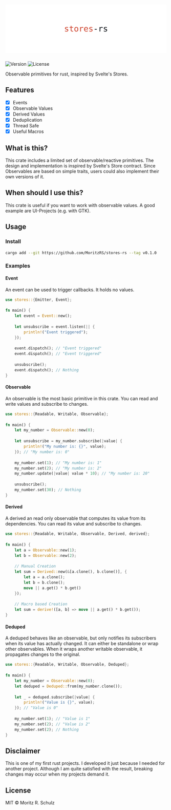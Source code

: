 # ![stores-rs](./logo.svg)

![Version](https://img.shields.io/badge/version-0.1.0-blue)
![License](https://img.shields.io/badge/license-MIT-green)

Observable primitives for rust, inspired by Svelte's Stores.

## Features

- [x] Events
- [x] Observable Values
- [x] Derived Values
- [x] Deduplication
- [x] Thread Safe
- [x] Useful Macros

## What is this?

This crate includes a limited set of observable/reactive primitives.
The design and implementation is inspired by Svelte's Store contract.
Since Observables are based on simple traits, users could also implement their own versions of it.

## When should I use this?

This crate is useful if you want to work with observable values.
A good example are UI-Projects (e.g. with GTK).

## Usage

### Install

```sh
cargo add --git https://github.com/MoritzRS/stores-rs --tag v0.1.0
```

### Examples

#### Event

An event can be used to trigger callbacks.
It holds no values.

```rust
use stores::{Emitter, Event};

fn main() {
    let event = Event::new();

    let unsubscribe = event.listen(|| {
        println!("Event triggered");
    });

    event.dispatch(); // "Event triggered"
    event.dispatch(); // "Event triggered"

    unsubscribe();
    event.dispatch(); // Nothing
}
```

#### Observable

An observable is the most basic primitive in this crate.
You can read and write values and subscribe to changes.

```rust
use stores::{Readable, Writable, Observable};

fn main() {
    let my_number = Observable::new(0);

    let unsubscribe = my_number.subscribe(|value| {
        println!("My number is: {}", value);
    }); // "My number is: 0"

    my_number.set(1); // "My number is: 1"
    my_number.set(2); // "My number is: 2"
    my_number.update(|value| value * 10); // "My number is: 20"

    unsubscribe();
    my_number.set(30); // Nothing
}
```

#### Derived

A derived an read only observable that computes its value from its dependencies.
You can read its value and subscribe to changes.

```rust
use stores::{Readable, Writable, Observable, Derived, derived};

fn main() {
    let a = Observable::new(1);
    let b = Observable::new(2);

    // Manual Creation
    let sum = Derived::new(&[a.clone(), b.clone()], {
        let a = a.clone();
        let b = b.clone();
        move || a.get() * b.get()
    });

    // Macro based Creation
    let sum = derive!([a, b] => move || a.get() * b.get());
}
```

#### Deduped

A deduped behaves like an observable, but only notifies its subscribers when its value has actually changed.
It can either be standalone or wrap other observables.
When it wraps another writable observable, it propagates changes to the original.

```rust
use stores::{Readable, Writable, Observable, Deduped};

fn main() {
    let my_number = Observable::new(0);
    let deduped = Deduped::from(my_number.clone());

    let _ = deduped.subscribe(|value| {
        println!("Value is {}", value);
    }); // "Value is 0"

    my_number.set(1); // "Value is 1"
    my_number.set(2); // "Value is 2"
    my_number.set(2); // Nothing
}
```

## Disclaimer

This is one of my first rust projects.
I developed it just because I needed for another project.
Although I am quite satisfied with the result, breaking changes may occur when my projects demand it.

## License

MIT © Moritz R. Schulz
